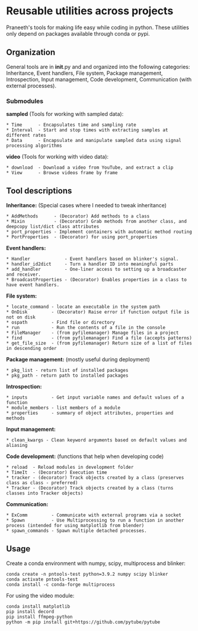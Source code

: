 # Reusable utilities across projects

Praneeth's tools for making life easy while coding in python. These utilities only depend on packages available through conda or pypi.

## Organization
General tools are in __init__.py and and organized into the following categories:
Inheritance, Event handlers, File system, Package management, 
Introspection, Input management, Code development,
Communication (with external processes).

### Submodules

**sampled** (Tools for working with sampled data):

    * Time      - Encapsulates time and sampling rate
    * Interval  - Start and stop times with extracting samples at different rates
    * Data      - Encapsulate and manipulate sampled data using signal processing algorithms

**video** (Tools for working with video data):

    * download  - Download a video from YouTube, and extract a clip
    * View      - Browse videos frame by frame

## Tool descriptions

**Inheritance:** (Special cases where I needed to tweak inheritance)  

    * AddMethods      - (Decorator) Add methods to a class
    * Mixin           - (Decorator) Grab methods from another class, and deepcopy list/dict class attributes
    * port_properties - Implement containers with automatic method routing
    * PortProperties  - (Decorator) for using port_properties

**Event handlers:**  

    * Handler             - Event handlers based on blinker's signal.
    * handler_id2dict     - Turn a handler ID into meaningful parts
    * add_handler         - One-liner access to setting up a broadcaster and receiver.
    * BroadcastProperties - (Decorator) Enables properties in a class to have event handlers.

**File system:**  

    * locate_command - locate an executable in the system path
    * OnDisk         - (Decorator) Raise error if function output file is not on disk
    * ospath         - Find file or directory
    * run            - Run the contents of a file in the console
    * FileManager    - (from pyfilemanager) Manage files in a project
    * find           - (from pyfilemanager) Find a file (accepts patterns)
    * get_file_size  - (from pyfilemanager) Return size of a list of files in descending order

**Package management:** (mostly useful during deployment)  

    * pkg_list - return list of installed packages
    * pkg_path - return path to installed packages

**Introspection:**  

    * inputs         - Get input variable names and default values of a function
    * module_members - list members of a module
    * properties     - summary of object attributes, properties and methods

**Input management:**  

    * clean_kwargs - Clean keyword arguments based on default values and aliasing

**Code development:** (functions that help when developing code)  

    * reload  - Reload modules in development folder
    * TimeIt  - (Decorator) Execution time
    * tracker - (decorator) Track objects created by a class (preserves class as class - preferred)
    * Tracker - (Decorator) Track objects created by a class (turns classes into Tracker objects)

**Communication:**  

    * ExComm         - Communicate with external programs via a socket
    * Spawn          - Use Multiprocessing to run a function in another process (intended for using matplotlib from blender)
    * spawn_commands - Spawn multiple detached processes.



## Usage
Create a conda environment with numpy, scipy, multiprocess and blinker:

    conda create -n pntools-test python=3.9.2 numpy scipy blinker  
    conda activate pntools-test  
    conda install -c conda-forge multiprocess  

For using the video module:
    
    conda install matplotlib
    pip install decord
    pip install ffmpeg-python
    python -m pip install git+https://github.com/pytube/pytube
